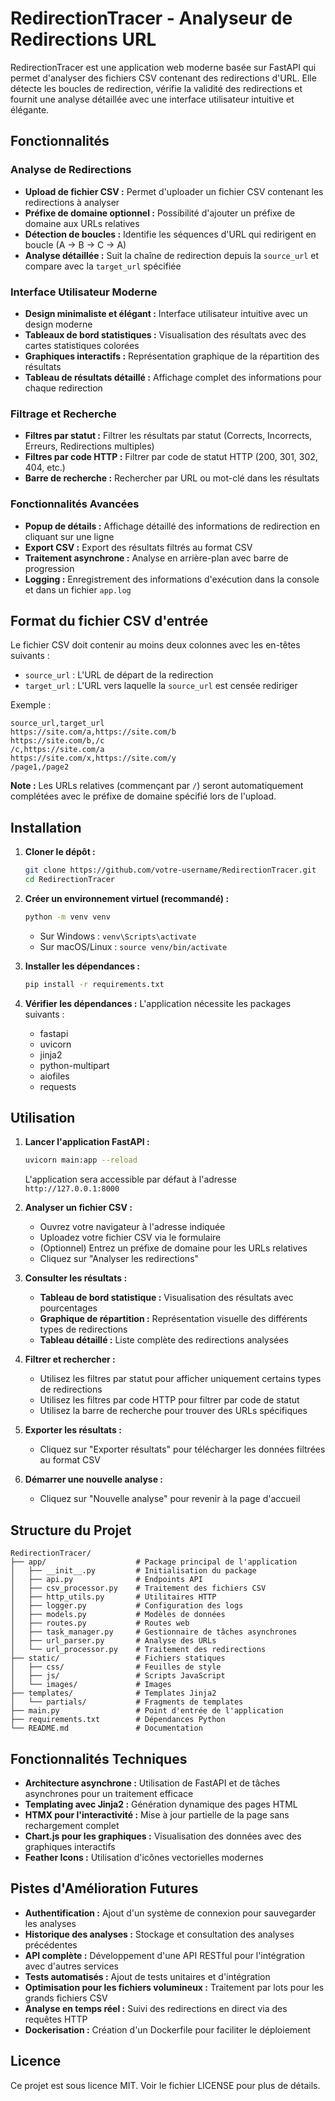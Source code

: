 # RedirectionTracer - Analyseur de Redirections URL

RedirectionTracer est une application web moderne basée sur FastAPI qui permet d'analyser des fichiers CSV contenant des redirections d'URL. Elle détecte les boucles de redirection, vérifie la validité des redirections et fournit une analyse détaillée avec une interface utilisateur intuitive et élégante.

## Fonctionnalités

### Analyse de Redirections
* **Upload de fichier CSV :** Permet d'uploader un fichier CSV contenant les redirections à analyser
* **Préfixe de domaine optionnel :** Possibilité d'ajouter un préfixe de domaine aux URLs relatives
* **Détection de boucles :** Identifie les séquences d'URL qui redirigent en boucle (A → B → C → A)
* **Analyse détaillée :** Suit la chaîne de redirection depuis la `source_url` et compare avec la `target_url` spécifiée

### Interface Utilisateur Moderne
* **Design minimaliste et élégant :** Interface utilisateur intuitive avec un design moderne
* **Tableaux de bord statistiques :** Visualisation des résultats avec des cartes statistiques colorées
* **Graphiques interactifs :** Représentation graphique de la répartition des résultats
* **Tableau de résultats détaillé :** Affichage complet des informations pour chaque redirection

### Filtrage et Recherche
* **Filtres par statut :** Filtrer les résultats par statut (Corrects, Incorrects, Erreurs, Redirections multiples)
* **Filtres par code HTTP :** Filtrer par code de statut HTTP (200, 301, 302, 404, etc.)
* **Barre de recherche :** Rechercher par URL ou mot-clé dans les résultats

### Fonctionnalités Avancées
* **Popup de détails :** Affichage détaillé des informations de redirection en cliquant sur une ligne
* **Export CSV :** Export des résultats filtrés au format CSV
* **Traitement asynchrone :** Analyse en arrière-plan avec barre de progression
* **Logging :** Enregistrement des informations d'exécution dans la console et dans un fichier `app.log`

## Format du fichier CSV d'entrée

Le fichier CSV doit contenir au moins deux colonnes avec les en-têtes suivants :

* `source_url` : L'URL de départ de la redirection
* `target_url` : L'URL vers laquelle la `source_url` est censée rediriger

Exemple :

```csv
source_url,target_url
https://site.com/a,https://site.com/b
https://site.com/b,/c
/c,https://site.com/a
https://site.com/x,https://site.com/y
/page1,/page2
```

**Note :** Les URLs relatives (commençant par `/`) seront automatiquement complétées avec le préfixe de domaine spécifié lors de l'upload.

## Installation

1. **Cloner le dépôt :**
   ```bash
   git clone https://github.com/votre-username/RedirectionTracer.git
   cd RedirectionTracer
   ```

2. **Créer un environnement virtuel (recommandé) :**
   ```bash
   python -m venv venv
   ```
   * Sur Windows : `venv\Scripts\activate`
   * Sur macOS/Linux : `source venv/bin/activate`

3. **Installer les dépendances :**
   ```bash
   pip install -r requirements.txt
   ```

4. **Vérifier les dépendances :**
   L'application nécessite les packages suivants :
   * fastapi
   * uvicorn
   * jinja2
   * python-multipart
   * aiofiles
   * requests

## Utilisation

1. **Lancer l'application FastAPI :**
   ```bash
   uvicorn main:app --reload
   ```
   L'application sera accessible par défaut à l'adresse `http://127.0.0.1:8000`

2. **Analyser un fichier CSV :**
   * Ouvrez votre navigateur à l'adresse indiquée
   * Uploadez votre fichier CSV via le formulaire
   * (Optionnel) Entrez un préfixe de domaine pour les URLs relatives
   * Cliquez sur "Analyser les redirections"

3. **Consulter les résultats :**
   * **Tableau de bord statistique :** Visualisation des résultats avec pourcentages
   * **Graphique de répartition :** Représentation visuelle des différents types de redirections
   * **Tableau détaillé :** Liste complète des redirections analysées

4. **Filtrer et rechercher :**
   * Utilisez les filtres par statut pour afficher uniquement certains types de redirections
   * Utilisez les filtres par code HTTP pour filtrer par code de statut
   * Utilisez la barre de recherche pour trouver des URLs spécifiques

5. **Exporter les résultats :**
   * Cliquez sur "Exporter résultats" pour télécharger les données filtrées au format CSV

6. **Démarrer une nouvelle analyse :**
   * Cliquez sur "Nouvelle analyse" pour revenir à la page d'accueil

## Structure du Projet

```
RedirectionTracer/
├── app/                    # Package principal de l'application
│   ├── __init__.py         # Initialisation du package
│   ├── api.py              # Endpoints API
│   ├── csv_processor.py    # Traitement des fichiers CSV
│   ├── http_utils.py       # Utilitaires HTTP
│   ├── logger.py           # Configuration des logs
│   ├── models.py           # Modèles de données
│   ├── routes.py           # Routes web
│   ├── task_manager.py     # Gestionnaire de tâches asynchrones
│   ├── url_parser.py       # Analyse des URLs
│   └── url_processor.py    # Traitement des redirections
├── static/                 # Fichiers statiques
│   ├── css/                # Feuilles de style
│   ├── js/                 # Scripts JavaScript
│   └── images/             # Images
├── templates/              # Templates Jinja2
│   └── partials/           # Fragments de templates
├── main.py                 # Point d'entrée de l'application
├── requirements.txt        # Dépendances Python
└── README.md               # Documentation
```

## Fonctionnalités Techniques

* **Architecture asynchrone :** Utilisation de FastAPI et de tâches asynchrones pour un traitement efficace
* **Templating avec Jinja2 :** Génération dynamique des pages HTML
* **HTMX pour l'interactivité :** Mise à jour partielle de la page sans rechargement complet
* **Chart.js pour les graphiques :** Visualisation des données avec des graphiques interactifs
* **Feather Icons :** Utilisation d'icônes vectorielles modernes

## Pistes d'Amélioration Futures

* **Authentification :** Ajout d'un système de connexion pour sauvegarder les analyses
* **Historique des analyses :** Stockage et consultation des analyses précédentes
* **API complète :** Développement d'une API RESTful pour l'intégration avec d'autres services
* **Tests automatisés :** Ajout de tests unitaires et d'intégration
* **Optimisation pour les fichiers volumineux :** Traitement par lots pour les grands fichiers CSV
* **Analyse en temps réel :** Suivi des redirections en direct via des requêtes HTTP
* **Dockerisation :** Création d'un Dockerfile pour faciliter le déploiement

## Licence

Ce projet est sous licence MIT. Voir le fichier LICENSE pour plus de détails.
